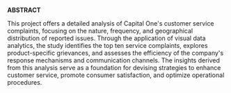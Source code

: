 **ABSTRACT**

This project offers a detailed analysis of Capital One's customer service complaints, focusing on the nature, frequency, and geographical distribution of reported issues. Through the application of visual data analytics, the study identifies the top ten service complaints, explores product-specific grievances, and assesses the efficiency of the company's response mechanisms and communication channels. The insights derived from this analysis serve as a foundation for devising strategies to enhance customer service,
promote consumer satisfaction, and optimize operational procedures.
